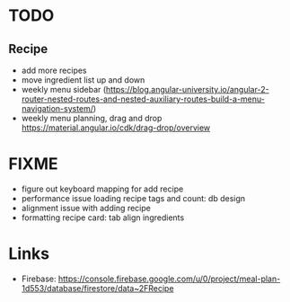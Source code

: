 # TODO
## Recipe
* add more recipes 
* move ingredient list up and down 
* weekly menu sidebar (https://blog.angular-university.io/angular-2-router-nested-routes-and-nested-auxiliary-routes-build-a-menu-navigation-system/)
* weekly menu planning, drag and drop https://material.angular.io/cdk/drag-drop/overview

# FIXME 
* figure out keyboard mapping for add recipe
* performance issue loading recipe tags and count: db design 
* alignment issue with adding recipe 
* formatting recipe card: tab align ingredients 
# Links
* Firebase: https://console.firebase.google.com/u/0/project/meal-plan-1d553/database/firestore/data~2FRecipe
